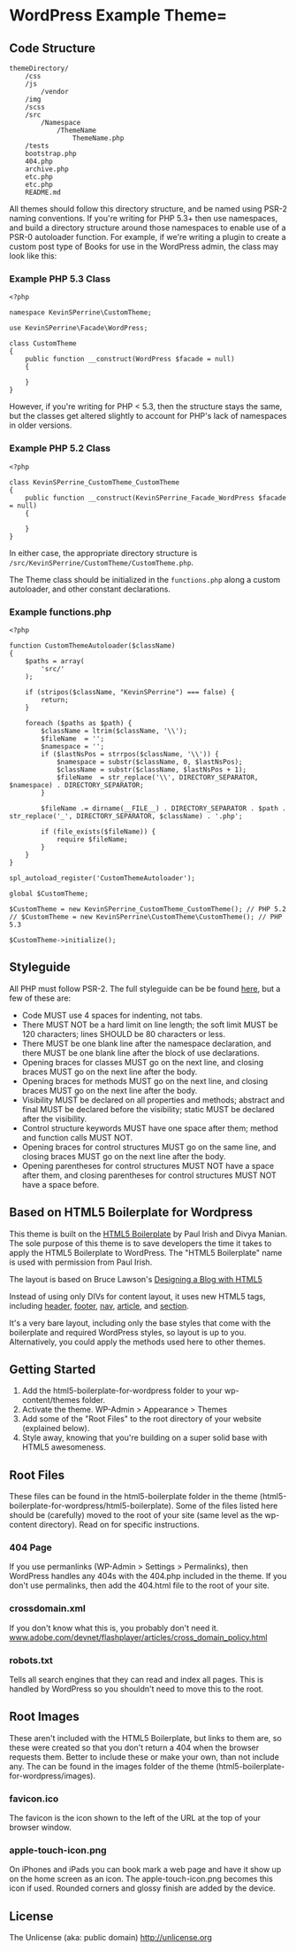 # WordPress Example Theme=

## Code Structure

```
themeDirectory/
    /css
    /js
        /vendor
    /img
    /scss
    /src
        /Namespace
            /ThemeName
                ThemeName.php
    /tests
    bootstrap.php
    404.php
    archive.php
    etc.php
    etc.php
    README.md
```

All themes should follow this directory structure, and be named using PSR-2
naming conventions. If you're writing for PHP 5.3+ then use namespaces, and
build a directory structure around those namespaces to enable use of a PSR-0
autoloader function. For example, if we're writing a plugin to create a custom
post type of Books for use in the WordPress admin, the class may look like this:

### Example PHP 5.3 Class
```
<?php

namespace KevinSPerrine\CustomTheme;

use KevinSPerrine\Facade\WordPress;

class CustomTheme
{
    public function __construct(WordPress $facade = null)
    {

    }
}
```

However, if you're writing for PHP < 5.3, then the structure stays the same, but the classes get altered slightly to account for PHP's lack of namespaces in older versions.

### Example PHP 5.2 Class
```
<?php

class KevinSPerrine_CustomTheme_CustomTheme
{
    public function __construct(KevinSPerrine_Facade_WordPress $facade = null)
    {

    }
}
```

In either case, the appropriate directory structure is `/src/KevinSPerrine/CustomTheme/CustomTheme.php`.

The Theme class should be initialized in the `functions.php` along a custom autoloader, and other constant declarations.

### Example functions.php
```
<?php

function CustomThemeAutoloader($className)
{
    $paths = array(
        'src/'
    );

    if (stripos($className, "KevinSPerrine") === false) {
        return;
    }

    foreach ($paths as $path) {
        $className = ltrim($className, '\\');
        $fileName  = '';
        $namespace = '';
        if ($lastNsPos = strrpos($className, '\\')) {
            $namespace = substr($className, 0, $lastNsPos);
            $className = substr($className, $lastNsPos + 1);
            $fileName  = str_replace('\\', DIRECTORY_SEPARATOR, $namespace) . DIRECTORY_SEPARATOR;
        }

        $fileName .= dirname(__FILE__) . DIRECTORY_SEPARATOR . $path . str_replace('_', DIRECTORY_SEPARATOR, $className) . '.php';

        if (file_exists($fileName)) {
            require $fileName;
        }
    }
}

spl_autoload_register('CustomThemeAutoloader');

global $CustomTheme;

$CustomTheme = new KevinSPerrine_CustomTheme_CustomTheme(); // PHP 5.2
// $CustomTheme = new KevinSPerrine\CustomTheme\CustomTheme(); // PHP 5.3

$CustomTheme->initialize();
```

## Styleguide
All PHP must follow PSR-2. The full styleguide can be be found [here](https://github.com/php-fig/fig-standards/blob/master/accepted/PSR-2-coding-style-guide.md), but a few of these are:

* Code MUST use 4 spaces for indenting, not tabs.
* There MUST NOT be a hard limit on line length; the soft limit MUST be 120 characters; lines SHOULD be 80 characters or less.
* There MUST be one blank line after the namespace declaration, and there MUST be one blank line after the block of use declarations.
* Opening braces for classes MUST go on the next line, and closing braces MUST go on the next line after the body.
* Opening braces for methods MUST go on the next line, and closing braces MUST go on the next line after the body.
* Visibility MUST be declared on all properties and methods; abstract and final MUST be declared before the visibility; static MUST be declared after the visibility.
* Control structure keywords MUST have one space after them; method and function calls MUST NOT.
* Opening braces for control structures MUST go on the same line, and closing braces MUST go on the next line after the body.
* Opening parentheses for control structures MUST NOT have a space after them, and closing parentheses for control structures MUST NOT have a space before.


## Based on HTML5 Boilerplate for Wordpress
This theme is built on the [HTML5 Boilerplate](http://html5boilerplate.com/) by Paul Irish and Divya Manian. The sole purpose of this theme is to save developers the time it takes to apply the HTML5 Boilerplate to WordPress. The "HTML5 Boilerplate" name is used with permission from Paul Irish.

The layout is based on Bruce Lawson's [Designing a Blog with HTML5](http://html5doctor.com/designing-a-blog-with-html5/)

Instead of using only DIVs for content layout, it uses new HTML5 tags, including [header](http://html5doctor.com/the-header-element/),
[footer](http://www.w3schools.com/html5/tag_footer.asp),
[nav](http://www.w3schools.com/html5/tag_nav.asp),
[article](http://www.w3schools.com/html5/tag_article.asp),
and [section](http://html5doctor.com/the-section-element/).

It's a very bare layout, including only the base styles that come with the boilerplate and required WordPress styles, so layout is up to you. Alternatively, you could apply the methods used here to other themes.

Getting Started
---------------
1. Add the html5-boilerplate-for-wordpress folder to your wp-content/themes folder.
2. Activate the theme. WP-Admin > Appearance > Themes
3. Add some of the "Root Files" to the root directory of your website (explained below).
4. Style away, knowing that you're building on a super solid base with HTML5 awesomeness.

Root Files
----------
These files can be found in the html5-boilerplate folder in the theme (html5-boilerplate-for-wordpress/html5-boilerplate). Some of the files listed here should be (carefully) moved to the root of your site (same level as the wp-content directory). Read on for specific instructions.

### 404 Page
If you use permanlinks (WP-Admin > Settings > Permalinks), then WordPress handles any 404s with the 404.php included in the theme. If you don't use permalinks, then add the 404.html file to the root of your site.

### crossdomain.xml
If you don't know what this is, you probably don't need it.
www.adobe.com/devnet/flashplayer/articles/cross_domain_policy.html

### robots.txt
Tells all search engines that they can read and index all pages. This is handled by WordPress so you shouldn't need to move this to the root.

Root Images
-----------
These aren't included with the HTML5 Boilerplate, but links to them are, so these were created so that you don't return a 404 when the browser requests them. Better to include these or make your own, than not include any. The can be found in the images folder of the theme (html5-boilerplate-for-wordpress/images).

### favicon.ico
The favicon is the icon shown to the left of the URL at the top of your browser window.

### apple-touch-icon.png
On iPhones and iPads you can book mark a web page and have it show up on the home screen as an icon. The apple-touch-icon.png becomes this icon if used. Rounded corners and glossy finish are added by the device.

License
-------

The Unlicense (aka: public domain) http://unlicense.org
